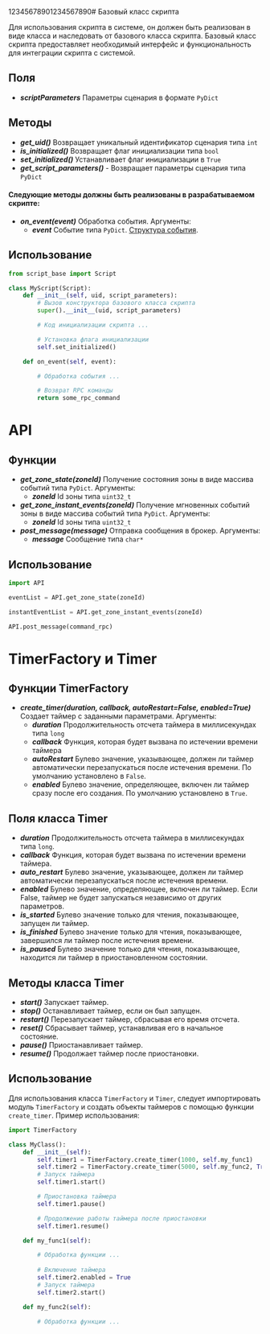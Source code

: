 12345678901234567890# Базовый класс скрипта

Для использования скрипта в системе, он должен быть реализован в виде класса и наследовать от базового класса скрипта. Базовый класс скрипта предоставляет необходимый интерфейс и функциональность для интеграции скрипта с системой.

## Поля

- ***scriptParameters*** Параметры сценария в формате `PyDict`

## Методы

- ***get_uid()*** Возвращает уникальный идентификатор сценария типа `int`
- ***is_initialized()*** Возвращает флаг инициализации типа `bool`
- ***set_initialized()*** Устанавливает флаг инициализации в `True`
- ***get_script_parameters()*** - Возвращает параметры сценария типа `PyDict`

#### Следующие методы должны быть реализованы в разрабатываемом скрипте:
- ***on_event(event)*** Обработка события. Аргументы:
  - ***event*** Событие типа `PyDict`. [Структура события](/event_structure.md).

## Использование

```python
from script_base import Script

class MyScript(Script):
    def __init__(self, uid, script_parameters):
        # Вызов конструктора базового класса скрипта
        super().__init__(uid, script_parameters)

        # Код инициализации скрипта ...

        # Установка флага инициализации
        self.set_initialized()

    def on_event(self, event):

        # Обработка события ...

        # Возврат RPC команды
        return some_rpc_command
```

# API

## Функции

- ***get_zone_state(zoneId)*** Получение состояния зоны в виде массива событий типа `PyDict`. Аргументы:
    - ***zoneId*** Id зоны типа `uint32_t`
- ***get_zone_instant_events(zoneId)*** Получение мгновенных событий зоны в виде массива событий типа `PyDict`. Аргументы:
    - ***zoneId*** Id зоны типа `uint32_t`
- ***post_message(message)*** Отправка сообщения в брокер. Аргументы:
    - ***message*** Сообщение типа `char*`

## Использование

```python
import API

eventList = API.get_zone_state(zoneId)

instantEventList = API.get_zone_instant_events(zoneId)

API.post_message(command_rpc)
```

# TimerFactory и Timer

## Функции TimerFactory

- ***create_timer(duration, callback, autoRestart=False, enabled=True)*** Создает таймер с заданными параметрами. Аргументы:
    - ***duration*** Продолжительность отсчета таймера в миллисекундах типа `long`
    - ***callback*** Функция, которая будет вызвана по истечении времени таймера
    - ***autoRestart*** Булево значение, указывающее, должен ли таймер автоматически перезапускаться после истечения времени. По умолчанию установлено в `False`.
    - ***enabled*** Булево значение, определяющее, включен ли таймер сразу после его создания. По умолчанию установлено в `True`.

## Поля класса Timer
- ***duration*** Продолжительность отсчета таймера в миллисекундах типа `long`.
- ***callback*** Функция, которая будет вызвана по истечении времени таймера.
- ***auto_restart*** Булево значение, указывающее, должен ли таймер автоматически перезапускаться после истечения времени.
- ***enabled*** Булево значение, определяющее, включен ли таймер. Если False, таймер не будет запускаться независимо от других параметров.
- ***is_started*** Булево значение только для чтения, показывающее, запущен ли таймер.
- ***is_finished*** Булево значение только для чтения, показывающее, завершился ли таймер после истечения времени.
- ***is_paused*** Булево значение только для чтения, показывающее, находится ли таймер в приостановленном состоянии.

## Методы класса Timer
- ***start()*** Запускает таймер.
- ***stop()*** Останавливает таймер, если он был запущен.
- ***restart()*** Перезапускает таймер, сбрасывая его время отсчета.
- ***reset()*** Сбрасывает таймер, устанавливая его в начальное состояние.
- ***pause()*** Приостанавливает таймер.
- ***resume()*** Продолжает таймер после приостановки.

## Использование

Для использования класса `TimerFactory` и `Timer`, следует импортировать модуль `TimerFactory` и создать объекты таймеров с помощью функции `create_timer`. Пример использования:
        
```python
import TimerFactory

class MyClass():
    def __init__(self):
        self.timer1 = TimerFactory.create_timer(1000, self.my_func1)
        self.timer2 = TimerFactory.create_timer(5000, self.my_func2, True, False)
        # Запуск таймера
        self.timer1.start()

        # Приостановка таймера
        self.timer1.pause()

        # Продолжение работы таймера после приостановки
        self.timer1.resume()

    def my_func1(self):

        # Обработка функции ...
        
        # Включение таймера
        self.timer2.enabled = True
        # Запуск таймера
        self.timer2.start()

    def my_func2(self):

        # Обработка функции ...
```
